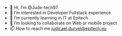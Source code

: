 - 👋 Hi, I’m @Jude-tech97
- 👀 I’m interested in Developer Fullstack experience
- 🌱 I’m currently learning in IT at Epitech
- 💞️ I’m looking to collaborate on Web or mobile project
- 📫 How to reach me judicael.durvel@epitech.eu

<!---
Jude-tech97/Jude-tech97 is a ✨ special ✨ repository because its `README.md` (this file) appears on your GitHub profile.
You can click the Preview link to take a look at your changes.
--->
